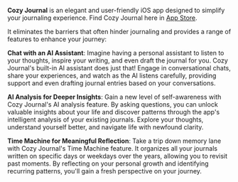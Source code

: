 **Cozy Journal** is an elegant and user-friendly iOS app designed to simplify your journaling experience. Find Cozy Journal here in [App Store](https://apps.apple.com/us/app/cozy-journal-ai-diary/id6450285920).

It eliminates the barriers that often hinder journaling and provides a range of features to enhance your journey:

**Chat with an AI Assistant**: Imagine having a personal assistant to listen to your thoughts, inspire your writing, and even draft the journal for you. Cozy Journal's built-in AI assistant does just that! Engage in conversational chats, share your experiences, and watch as the AI listens carefully, providing support and even drafting journal entries based on your conversations.

**AI Analysis for Deeper Insights**: Gain a new level of self-awareness with Cozy Journal's AI analysis feature. By asking questions, you can unlock valuable insights about your life and discover patterns through the app's intelligent analysis of your existing journals. Explore your thoughts, understand yourself better, and navigate life with newfound clarity.

**Time Machine for Meaningful Reflection**: Take a trip down memory lane with Cozy Journal's Time Machine feature. It organizes all your journals written on specific days or weekdays over the years, allowing you to revisit past moments. By reflecting on your personal growth and identifying recurring patterns, you'll gain a fresh perspective on your journey.
